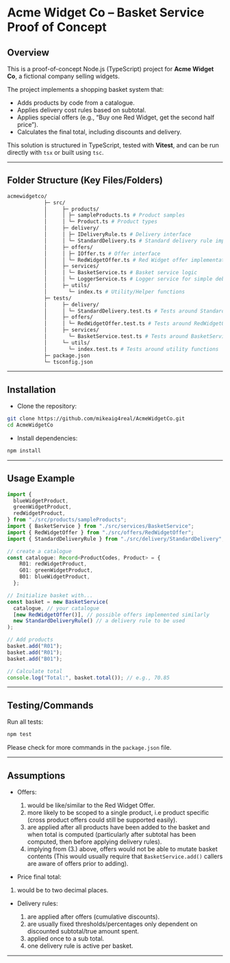 # Acme Widget Co – Basket Service Proof of Concept

## Overview

This is a proof-of-concept Node.js (TypeScript) project for **Acme Widget Co**, a fictional company selling widgets.  

The project implements a shopping basket system that:

- Adds products by code from a catalogue.
- Applies delivery cost rules based on subtotal.
- Applies special offers (e.g., “Buy one Red Widget, get the second half price”).
- Calculates the final total, including discounts and delivery.

This solution is structured in TypeScript, tested with **Vitest**, and can be run directly with `tsx` or built using `tsc`.

---

## Folder Structure (Key Files/Folders)

```bash
acmewidgetco/
            ├─ src/
            │     ├─ products/
            │     │ ├─ sampleProducts.ts # Product samples
            │     │ └─ Product.ts # Product types
            │     ├─ delivery/
            │     │ ├─ IDeliveryRule.ts # Delivery interface
            │     │ └─ StandardDelivery.ts # Standard delivery rule implementation
            │     ├─ offers/
            │     │ ├─ IOffer.ts # Offer interface
            │     │ └─ RedWidgetOffer.ts # Red Widget offer implementation
            │     ├─ services/
            │     │ └─ BasketService.ts # Basket service logic
            │     │ └─ LoggerService.ts # Logger service for simple debugging
            │     ├─ utils/
            │       └─ index.ts # Utility/Helper functions
            ├─ tests/
            │     ├─ delivery/
            │     │ └─ StandardDelivery.test.ts # Tests around StandardDelivery
            │     ├─ offers/
            │     │ └─ RedWidgetOffer.test.ts # Tests around RedWidgetOffer
            │     ├─ services/
            │       └─ BasketService.test.ts # Tests around BasketService
            │     └─ utils/
            │       └─ index.test.ts # Tests around utility functions
            ├─ package.json
            └─ tsconfig.json
```

---

## Installation

- Clone the repository:

```bash
git clone https://github.com/mikeaig4real/AcmeWidgetCo.git
cd AcmeWidgetCo
```

- Install dependencies:

```bash
npm install
```

---

## Usage Example

```ts
import {
  blueWidgetProduct,
  greenWidgetProduct,
  redWidgetProduct,
} from "./src/products/sampleProducts";
import { BasketService } from "./src/services/BasketService";
import { RedWidgetOffer } from "./src/offers/RedWidgetOffer";
import { StandardDeliveryRule } from "./src/delivery/StandardDelivery";

// create a catalogue
const catalogue: Record<ProductCodes, Product> = {
    R01: redWidgetProduct,
    G01: greenWidgetProduct,
    B01: blueWidgetProduct,
  };

// Initialize basket with...
const basket = new BasketService(
  catalogue, // your catalogue
  [new RedWidgetOffer()], // possible offers implemented similarly
  new StandardDeliveryRule() // a delivery rule to be used
);

// Add products
basket.add("R01");
basket.add("R01");
basket.add("B01");

// Calculate total
console.log("Total:", basket.total()); // e.g., 70.85
```

---

## Testing/Commands

Run all tests:

```bash
npm test
```

Please check for more commands in the `package.json` file.

---

## Assumptions

- Offers:

  1. would be like/similar to the Red Widget Offer.
  2. more likely to be scoped to a single product, i.e product specific (cross product offers could still be supported easily).
  3. are applied after all products have been added to the basket and when total is computed (particularly after subtotal has been computed, then before applying delivery rules).
  4. implying from (3.) above, offers would not be able to mutate basket contents (This would usually require that `BasketService.add()` callers are aware of offers prior to adding).

- Price final total:

 1. would be to two decimal places.

- Delivery rules:

  1. are applied after offers (cumulative discounts).
  2. are usually fixed thresholds/percentages only dependent on discounted subtotal/true amount spent.
  3. applied once to a sub total.
  4. one delivery rule is active per basket.

---
